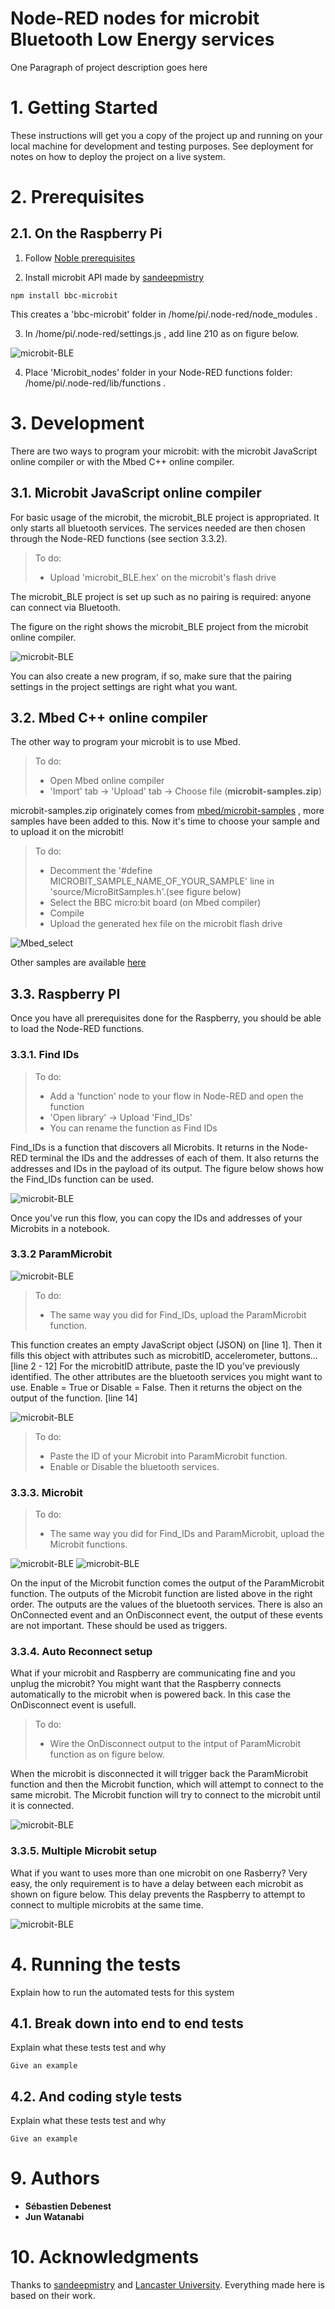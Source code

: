 # Node-RED nodes for microbit Bluetooth Low Energy services

One Paragraph of project description goes here

# 1. Getting Started

These instructions will get you a copy of the project up and running on your local machine for development and testing purposes. See deployment for notes on how to deploy the project on a live system.

# 2. Prerequisites

## 2.1. On the Raspberry Pi

1. Follow [Noble prerequisites](https://github.com/noble/noble)

2. Install microbit API made by [sandeepmistry](https://github.com/sandeepmistry/node-bbc-microbit)
```
npm install bbc-microbit
```
This creates a 'bbc-microbit' folder in /home/pi/.node-red/node_modules .

3. In /home/pi/.node-red/settings.js , add line 210 as on figure below.

![microbit-BLE](https://github.com/Lechatroger/microbit_node-red_functions/blob/master/figure/settings.png)

4. Place 'Microbit_nodes' folder in your Node-RED functions folder: /home/pi/.node-red/lib/functions .



# 3. Development

There are two ways to program your microbit: with the microbit JavaScript online compiler or with the Mbed C++ online compiler.

## 3.1. Microbit JavaScript online compiler

For basic usage of the microbit, the microbit_BLE project is appropriated. It only starts all bluetooth services. The services needed are then chosen through the Node-RED functions (see section 3.3.2).

>To do:   
>- Upload 'microbit_BLE.hex' on the microbit's flash drive

The microbit_BLE project is set up such as no pairing is required: anyone can connect via Bluetooth.

The figure on the right shows the microbit_BLE project from the microbit online compiler.

![microbit-BLE](https://github.com/Lechatroger/microbit_node-red_functions/blob/master/figure/MicrobitBLE.png)

You can also create a new program, if so, make sure that the pairing settings in the project settings are right what you want.

## 3.2. Mbed C++ online compiler

The other way to program your microbit is to use Mbed.

>To do:   
>- Open Mbed online compiler   
>- 'Import' tab -> 'Upload' tab -> Choose file (**microbit-samples.zip**)

microbit-samples.zip originately comes from [mbed/microbit-samples](https://os.mbed.com/teams/BBC/code/microbit-samples/) , more samples have been added to this. Now it's time to choose your sample and to upload it on the microbit!

>To do:
>- Decomment the '#define  MICROBIT_SAMPLE_NAME_OF_YOUR_SAMPLE' line in 'source/MicroBitSamples.h'.(see figure below)
>- Select the BBC micro:bit board (on Mbed compiler)
>- Compile
>- Upload the generated hex file on the microbit flash drive

![Mbed_select](https://github.com/Lechatroger/microbit_node-red_functions/blob/master/figure/Mbed_select.png)

Other samples are available [here](https://github.com/lancaster-university/microbit-samples)

## 3.3. Raspberry PI

Once you have all prerequisites done for the Raspberry, you should be able to load the Node-RED functions.

### 3.3.1. Find IDs

>To do:  
>- Add a 'function' node to your flow in Node-RED and open the function  
>- 'Open library' -> Upload 'Find_IDs'  
>- You can rename the function as Find IDs

Find_IDs is a function that discovers all Microbits. It returns in the Node-RED terminal the IDs and the addresses of each of them. It also returns the addresses and IDs in the payload of its output. The figure below shows how the Find_IDs function can be used.

![microbit-BLE](https://github.com/Lechatroger/microbit_node-red_functions/blob/master/figure/FindIDs2.png)

Once you've run this flow, you can copy the IDs and addresses of your Microbits in a notebook.

### 3.3.2 ParamMicrobit

![microbit-BLE](https://github.com/Lechatroger/microbit_node-red_functions/blob/master/figure/ParamMicrobit.png)

>To do:  
>- The same way you did for Find_IDs, upload the ParamMicrobit function. 

This function creates an empty JavaScript object (JSON) on [line 1]. Then it fills this object with attributes such as microbitID, accelerometer, buttons...[line 2 - 12] For the microbitID attribute, paste the ID you've previously identified. The other attributes are the bluetooth services you might want to use. Enable = True or Disable = False.
Then it returns the object on the output of the function. [line 14]

![microbit-BLE](https://github.com/Lechatroger/microbit_node-red_functions/blob/master/figure/ParamMicrobit_code.png)

>To do:  
>- Paste the ID of your Microbit into ParamMicrobit function.  
>- Enable or Disable the bluetooth services.

### 3.3.3. Microbit

>To do:  
>- The same way you did for Find_IDs and ParamMicrobit, upload the Microbit functions.  

![microbit-BLE](https://github.com/Lechatroger/microbit_node-red_functions/blob/master/figure/Microbit.png)
![microbit-BLE](https://github.com/Lechatroger/microbit_node-red_functions/blob/master/figure/MicrobitOutputs.png)

On the input of the Microbit function comes the output of the ParamMicrobit function. The outputs of the Microbit function are listed above in the right order. The outputs are the values of the bluetooth services. There is also an OnConnected event and an OnDisconnect event, the output of these events are not important. These should be used as triggers.

### 3.3.4. Auto Reconnect setup

What if your microbit and Raspberry are communicating fine and you unplug the microbit? You might want that the Raspberry connects automatically to the microbit when is powered back. In this case the OnDisconnect event is usefull. 

>To do:  
>- Wire the OnDisconnect output to the intput of ParamMicrobit function as on figure below.

When the microbit is disconnected it will trigger back the ParamMicrobit function and then the Microbit function, which will attempt to connect to the same microbit. The Microbit function will try to connect to the microbit until it is connected.

![microbit-BLE](https://github.com/Lechatroger/microbit_node-red_functions/blob/master/figure/AutoReconnect.png)

### 3.3.5. Multiple Microbit setup

What if you want to uses more than one microbit on one Rasberry? Very easy, the only requirement is to have a delay between each microbit as shown on figure below. This delay prevents the Raspberry to attempt to connect to multiple microbits at the same time.  

![microbit-BLE](https://github.com/Lechatroger/microbit_node-red_functions/blob/master/figure/MultipleMicrobit.png)

# 4. Running the tests

Explain how to run the automated tests for this system

## 4.1. Break down into end to end tests

Explain what these tests test and why

```
Give an example
```

## 4.2. And coding style tests

Explain what these tests test and why

```
Give an example
```

# 9. Authors

* **Sébastien Debenest**  
* **Jun Watanabi**

# 10. Acknowledgments

Thanks to [sandeepmistry](https://github.com/sandeepmistry) and [Lancaster University](https://github.com/lancaster-university). Everything made here is based on their work.



 

